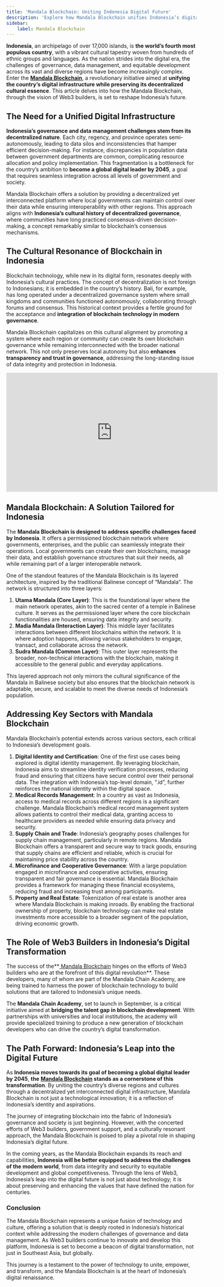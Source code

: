 ```yaml
---
title: 'Mandala Blockchain: Uniting Indonesia Digital Future'
description: 'Explore how Mandala Blockchain unifies Indonesia’s digital infrastructure while honoring its decentralized cultural heritage.'
sidebar:
    label: Mandala Blockchain
---
```

**Indonesia**, an archipelago of over 17,000 islands, is **the world’s fourth most populous country**, with a vibrant cultural tapestry woven from hundreds of ethnic groups and languages. As the nation strides into the digital era, the challenges of governance, data management, and equitable development across its vast and diverse regions have become increasingly complex. Enter the [**Mandala Blockchain**](https://dablock.com/dapps/mandala-chain/), a revolutionary initiative aimed at **unifying the country’s digital infrastructure while preserving its decentralized cultural essence**. This article delves into how the Mandala Blockchain, through the vision of Web3 builders, is set to reshape Indonesia’s future.

## The Need for a Unified Digital Infrastructure
**Indonesia’s governance and data management challenges stem from its decentralized nature**. Each city, regency, and province operates semi-autonomously, leading to data silos and inconsistencies that hamper efficient decision-making. For instance, discrepancies in population data between government departments are common, complicating resource allocation and policy implementation. This fragmentation is a bottleneck for the country’s ambition to **become a global digital leader by 2045**, a goal that requires seamless integration across all levels of government and society.

Mandala Blockchain offers a solution by providing a decentralized yet interconnected platform where local governments can maintain control over their data while ensuring interoperability with other regions. This approach aligns with **Indonesia’s cultural history of decentralized governance**, where communities have long practiced consensus-driven decision-making, a concept remarkably similar to blockchain’s consensus mechanisms.

## The Cultural Resonance of Blockchain in Indonesia
Blockchain technology, while new in its digital form, resonates deeply with Indonesia’s cultural practices. The concept of decentralization is not foreign to Indonesians; it is embedded in the country’s history. Bali, for example, has long operated under a decentralized governance system where small kingdoms and communities functioned autonomously, collaborating through forums and consensus. This historical context provides a fertile ground for the acceptance and **integration of blockchain technology in modern governance**.

Mandala Blockchain capitalizes on this cultural alignment by promoting a system where each region or community can create its own blockchain governance while remaining interconnected with the broader national network. This not only preserves local autonomy but also **enhances transparency and trust in governance**, addressing the long-standing issue of data integrity and protection in Indonesia.

<iframe allowfullscreen="allowfullscreen" frameborder="0" height="315" src="https://www.youtube.com/embed/V3M7xwGfIug?si=rmiQu43tZpXXmENJ" title="YouTube video player" width="560"></iframe>

## Mandala Blockchain: A Solution Tailored for Indonesia
The **Mandala Blockchain is designed to address specific challenges faced by Indonesia**. It offers a permissioned blockchain network where governments, enterprises, and the public can seamlessly integrate their operations. Local governments can create their own blockchains, manage their data, and establish governance structures that suit their needs, all while remaining part of a larger interoperable network.

One of the standout features of the Mandala Blockchain is its layered architecture, inspired by the traditional Balinese concept of “Mandala”. The network is structured into three layers:
1. **Utama Mandala (Core Layer)**: This is the foundational layer where the main network operates, akin to the sacred center of a temple in Balinese culture. It serves as the permissioned layer where the core blockchain functionalities are housed, ensuring data integrity and security.
2. **Madia Mandala (Interaction Layer)**: This middle layer facilitates interactions between different blockchains within the network. It is where adoption happens, allowing various stakeholders to engage, transact, and collaborate across the network.
3. **Sudra Mandala (Common Layer)**: This outer layer represents the broader, non-technical interactions with the blockchain, making it accessible to the general public and everyday applications.

This layered approach not only mirrors the cultural significance of the Mandala in Balinese society but also ensures that the blockchain network is adaptable, secure, and scalable to meet the diverse needs of Indonesia’s population.

## Addressing Key Sectors with Mandala Blockchain
Mandala Blockchain’s potential extends across various sectors, each critical to Indonesia’s development goals.

1. **Digital Identity and Certification**: One of the first use cases being explored is digital identity management. By leveraging blockchain, Indonesia aims to streamline identity verification processes, reducing fraud and ensuring that citizens have secure control over their personal data. The integration with Indonesia’s top-level domain, “.id”, further reinforces the national identity within the digital space.
2. **Medical Records Management**: In a country as vast as Indonesia, access to medical records across different regions is a significant challenge. Mandala Blockchain’s medical record management system allows patients to control their medical data, granting access to healthcare providers as needed while ensuring data privacy and security.
3. **Supply Chain and Trade**: Indonesia’s geography poses challenges for supply chain management, particularly in remote regions. Mandala Blockchain offers a transparent and secure way to track goods, ensuring that supply chains are efficient and reliable, which is crucial for maintaining price stability across the country.
4. **Microfinance and Cooperative Governance**: With a large population engaged in microfinance and cooperative activities, ensuring transparent and fair governance is essential. Mandala Blockchain provides a framework for managing these financial ecosystems, reducing fraud and increasing trust among participants.
5. **Property and Real Estate**: Tokenization of real estate is another area where Mandala Blockchain is making inroads. By enabling the fractional ownership of property, blockchain technology can make real estate investments more accessible to a broader segment of the population, driving economic growth.

## The Role of Web3 Builders in Indonesia’s Digital Transformation
The success of the**[ Mandala Blockchain](https://dablock.com/dapps/mandala-chain/) hinges on the efforts of Web3 builders who are at the forefront of this digital revolution**. These developers, many of whom are part of the Mandala Chain Academy, are being trained to harness the power of blockchain technology to build solutions that are tailored to Indonesia’s unique needs.

The **Mandala Chain Academy**, set to launch in September, is a critical initiative aimed at **bridging the talent gap in blockchain development**. With partnerships with universities and local institutions, the academy will provide specialized training to produce a new generation of blockchain developers who can drive the country’s digital transformation.

## The Path Forward: Indonesia’s Leap into the Digital Future
As **Indonesia moves towards its goal of becoming a global digital leader by 2045**, **the** **[Mandala Blockchain](https://dablock.com/dapps/mandala-chain/) stands as a cornerstone of this transformation**. By uniting the country’s diverse regions and cultures through a decentralized yet interconnected digital infrastructure, Mandala Blockchain is not just a technological innovation; it is a reflection of Indonesia’s identity and aspirations.

The journey of integrating blockchain into the fabric of Indonesia’s governance and society is just beginning. However, with the concerted efforts of Web3 builders, government support, and a culturally resonant approach, the Mandala Blockchain is poised to play a pivotal role in shaping Indonesia’s digital future.

In the coming years, as the Mandala Blockchain expands its reach and capabilities, **Indonesia will be better equipped to address the challenges of the modern world**, from data integrity and security to equitable development and global competitiveness. Through the lens of Web3, Indonesia’s leap into the digital future is not just about technology; it is about preserving and enhancing the values that have defined the nation for centuries.

### Conclusion
The Mandala Blockchain represents a unique fusion of technology and culture, offering a solution that is deeply rooted in Indonesia’s historical context while addressing the modern challenges of governance and data management. As Web3 builders continue to innovate and develop this platform, Indonesia is set to become a beacon of digital transformation, not just in Southeast Asia, but globally.

This journey is a testament to the power of technology to unite, empower, and transform, and the Mandala Blockchain is at the heart of Indonesia’s digital renaissance.